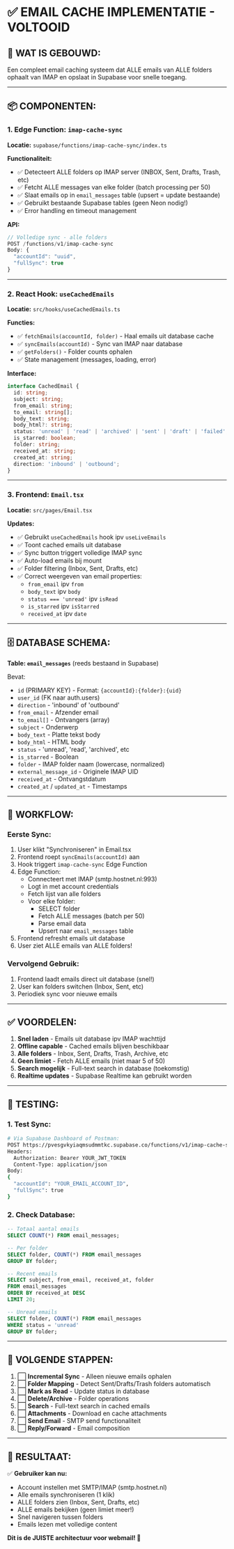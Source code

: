 # ✅ EMAIL CACHE IMPLEMENTATIE - VOLTOOID

## 🎯 **WAT IS GEBOUWD:**

Een compleet email caching systeem dat ALLE emails van ALLE folders ophaalt van IMAP en opslaat in Supabase voor snelle toegang.

---

## 📦 **COMPONENTEN:**

### **1. Edge Function: `imap-cache-sync`**
**Locatie:** `supabase/functions/imap-cache-sync/index.ts`

**Functionaliteit:**
- ✅ Detecteert ALLE folders op IMAP server (INBOX, Sent, Drafts, Trash, etc)
- ✅ Fetcht ALLE messages van elke folder (batch processing per 50)
- ✅ Slaat emails op in `email_messages` table (upsert = update bestaande)
- ✅ Gebruikt bestaande Supabase tables (geen Neon nodig!)
- ✅ Error handling en timeout management

**API:**
```javascript
// Volledige sync - alle folders
POST /functions/v1/imap-cache-sync
Body: {
  "accountId": "uuid",
  "fullSync": true
}
```

---

### **2. React Hook: `useCachedEmails`**
**Locatie:** `src/hooks/useCachedEmails.ts`

**Functies:**
- ✅ `fetchEmails(accountId, folder)` - Haal emails uit database cache
- ✅ `syncEmails(accountId)` - Sync van IMAP naar database
- ✅ `getFolders()` - Folder counts ophalen
- ✅ State management (messages, loading, error)

**Interface:**
```typescript
interface CachedEmail {
  id: string;
  subject: string;
  from_email: string;
  to_email: string[];
  body_text: string;
  body_html?: string;
  status: 'unread' | 'read' | 'archived' | 'sent' | 'draft' | 'failed';
  is_starred: boolean;
  folder: string;
  received_at: string;
  created_at: string;
  direction: 'inbound' | 'outbound';
}
```

---

### **3. Frontend: `Email.tsx`**
**Locatie:** `src/pages/Email.tsx`

**Updates:**
- ✅ Gebruikt `useCachedEmails` hook ipv `useLiveEmails`
- ✅ Toont cached emails uit database
- ✅ Sync button triggert volledige IMAP sync
- ✅ Auto-load emails bij mount
- ✅ Folder filtering (Inbox, Sent, Drafts, etc)
- ✅ Correct weergeven van email properties:
  - `from_email` ipv `from`
  - `body_text` ipv `body`
  - `status === 'unread'` ipv `isRead`
  - `is_starred` ipv `isStarred`
  - `received_at` ipv `date`

---

## 🗄️ **DATABASE SCHEMA:**

**Table: `email_messages`** (reeds bestaand in Supabase)

Bevat:
- `id` (PRIMARY KEY) - Format: `{accountId}:{folder}:{uid}`
- `user_id` (FK naar auth.users)
- `direction` - 'inbound' of 'outbound'
- `from_email` - Afzender email
- `to_email[]` - Ontvangers (array)
- `subject` - Onderwerp
- `body_text` - Platte tekst body
- `body_html` - HTML body
- `status` - 'unread', 'read', 'archived', etc
- `is_starred` - Boolean
- `folder` - IMAP folder naam (lowercase, normalized)
- `external_message_id` - Originele IMAP UID
- `received_at` - Ontvangstdatum
- `created_at` / `updated_at` - Timestamps

---

## 🔄 **WORKFLOW:**

### **Eerste Sync:**
1. User klikt "Synchroniseren" in Email.tsx
2. Frontend roept `syncEmails(accountId)` aan
3. Hook triggert `imap-cache-sync` Edge Function
4. Edge Function:
   - Connecteert met IMAP (smtp.hostnet.nl:993)
   - Logt in met account credentials
   - Fetch lijst van alle folders
   - Voor elke folder:
     - SELECT folder
     - Fetch ALLE messages (batch per 50)
     - Parse email data
     - Upsert naar `email_messages` table
5. Frontend refresht emails uit database
6. User ziet ALLE emails van ALLE folders!

### **Vervolgend Gebruik:**
1. Frontend laadt emails direct uit database (snel!)
2. User kan folders switchen (Inbox, Sent, etc)
3. Periodiek sync voor nieuwe emails

---

## ✅ **VOORDELEN:**

1. **Snel laden** - Emails uit database ipv IMAP wachttijd
2. **Offline capable** - Cached emails blijven beschikbaar
3. **Alle folders** - Inbox, Sent, Drafts, Trash, Archive, etc
4. **Geen limiet** - Fetch ALLE emails (niet maar 5 of 50)
5. **Search mogelijk** - Full-text search in database (toekomstig)
6. **Realtime updates** - Supabase Realtime kan gebruikt worden

---

## 🚀 **TESTING:**

### **1. Test Sync:**
```bash
# Via Supabase Dashboard of Postman:
POST https://pvesgvkyiaqmsudmmtkc.supabase.co/functions/v1/imap-cache-sync
Headers:
  Authorization: Bearer YOUR_JWT_TOKEN
  Content-Type: application/json
Body:
{
  "accountId": "YOUR_EMAIL_ACCOUNT_ID",
  "fullSync": true
}
```

### **2. Check Database:**
```sql
-- Totaal aantal emails
SELECT COUNT(*) FROM email_messages;

-- Per folder
SELECT folder, COUNT(*) FROM email_messages 
GROUP BY folder;

-- Recent emails
SELECT subject, from_email, received_at, folder 
FROM email_messages 
ORDER BY received_at DESC 
LIMIT 20;

-- Unread emails
SELECT folder, COUNT(*) FROM email_messages 
WHERE status = 'unread' 
GROUP BY folder;
```

---

## 📝 **VOLGENDE STAPPEN:**

1. ⬜ **Incremental Sync** - Alleen nieuwe emails ophalen
2. ⬜ **Folder Mapping** - Detect Sent/Drafts/Trash folders automatisch
3. ⬜ **Mark as Read** - Update status in database
4. ⬜ **Delete/Archive** - Folder operations
5. ⬜ **Search** - Full-text search in cached emails
6. ⬜ **Attachments** - Download en cache attachments
7. ⬜ **Send Email** - SMTP send functionaliteit
8. ⬜ **Reply/Forward** - Email composition

---

## 🎉 **RESULTAAT:**

✅ **Gebruiker kan nu:**
- Account instellen met SMTP/IMAP (smtp.hostnet.nl)
- Alle emails synchroniseren (1 klik)
- ALLE folders zien (Inbox, Sent, Drafts, etc)
- ALLE emails bekijken (geen limiet meer!)
- Snel navigeren tussen folders
- Emails lezen met volledige content

**Dit is de JUISTE architectuur voor webmail! 🚀**


